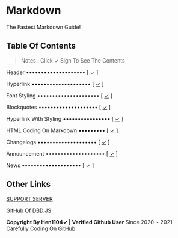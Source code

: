 # Markdown 
The Fastest Markdown Guide!

## Table Of Contents

> Notes : Click ✓ Sign To See The Contents

Header •••••••••••••••••••• [ [✓](Pages/header.md) ]

Hyperlink •••••••••••••••••••• [ [✓](Pages/hyperlink.md) ]

Font Styling ••••••••••••••••••••• [ [✓](Pages/style.md) ]

Blockquotes •••••••••••••••••••• [ [✓](Pages/blockquotes.md) ]

Hyperlink With Styling •••••••••••••••• [ [✓](Pages/hyperlink-style.md) ]

HTML Coding On Markdown ••••••••• [ [✓](Pages/html-md.md) ]

Changelogs •••••••••••••••••••• [ [✓](Changelogs/main.md) ]

Announcement •••••••••••••••••••• [ [✓](Announcement/main.md) ]

News •••••••••••••••••••• [ [✓](News/main.md) ]

## Other Links

[SUPPORT SERVER](http://go.to.md.kro.kr/)

[GitHub Of DBD.JS](http://GitHub.com/Leref/DBD.JS/)

**Copyright By Hen1104✓ | Verified Github User**
Since 2020 ~ 2021
Carefully Coding On [GitHub](http://GitHub.com)
